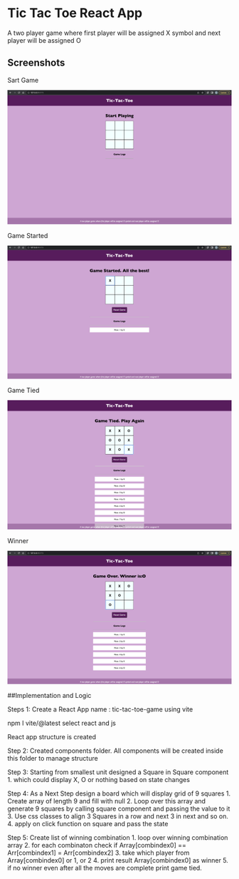 
# Tic Tac Toe React App

A two player game where first player will be assigned X symbol and next player will be assigned O

## Screenshots

Sart Game

<img src="src/assets/Screenshot 2023-03-30 at 8.15.43 PM.jpg">

Game Started

<img src="src/assets/Screenshot 2023-03-30 at 8.16.52 PM.png">

Game Tied

<img src="src/assets/Screenshot 2023-03-30 at 8.18.38 PM.png">

Winner

<img src="src/assets/Screenshot 2023-03-30 at 8.18.52 PM.png">

##Implementation and Logic

Steps 1: Create a React App name : tic-tac-toe-game using vite

npm I vite/@latest
select react and js

React app structure is created

Step 2: Created components folder. All components will be created inside this folder to manage structure

Step 3: Starting from smallest unit designed a Square in Square component 
        1. which could display X, O or nothing based on state changes

Step 4: As a Next Step design a board which will display grid of 9 squares
        1. Create array of length 9 and fill with null
        2. Loop over this array and generate 9 squares by calling square component and passing the value to it
        3. Use css classes to align 3 Squares in a row and next 3 in next and so on.
        4. apply on click function on square and pass the state

Step 5: Create list of winning combination
        1. loop over winning combination array 
        2. for each combinaton check if Array[combindex0] == Arr[combindex1] = Arr[combindex2] 
        3. take which player from Array[combindex0] or 1, or 2
        4. print result Array[combindex0] as winner
        5. if no winner even after all the moves are complete print game tied.